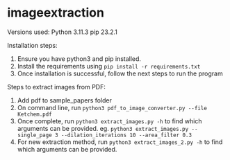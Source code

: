 # imageextraction

Versions used: 
Python 3.11.3
pip 23.2.1

Installation steps:
1. Ensure you have python3 and pip installed. 
2. Install the requirements using `pip install -r requirements.txt`
3. Once installation is successful, follow the next steps to run the program

Steps to extract images from PDF:
1. Add pdf to sample_papers folder
2. On command line, run `python3 pdf_to_image_converter.py --file Ketchem.pdf`
3. Once complete, run `python3 extract_images.py -h` to find which arguments can be provided. eg. `python3 extract_images.py --single_page 3 --dilation_iterations 10 --area_filter 0.3`
4. For new extraction method, run `python3 extract_images_2.py -h` to find which arguments can be provided.